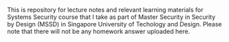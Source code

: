 This is repository for lecture notes and relevant learning materials for Systems Security course that I take as part of Master Security in Security by Design (MSSD) in Singapore University of Techology and Design. Please note that there will not be any homework answer uploaded here.

